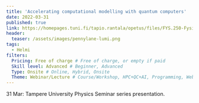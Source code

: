 ```yaml
---
title: 'Accelerating computational modelling with quantum computers'
date: 2022-03-31
published: true
link: https://homepages.tuni.fi/tapio.rantala/opetus/files/FYS.250-Fysiikan.seminaari/schedule.21-22.txt
header:
  teaser: /assets/images/pennylane-lumi.png
tags:
  - Helmi
filters:
  Pricing: Free of charge # Free of charge, or empty if paid
  Skill level: Advanced # Beginner, Advanced
  Type: Onsite # Online, Hybrid, Onsite
  Theme: Webinar/Lecture # Course/Workshop, HPC+QC+AI, Programming, Webinar/Lecture
---
```

31 Mar: Tampere University Physics Seminar series presentation.
